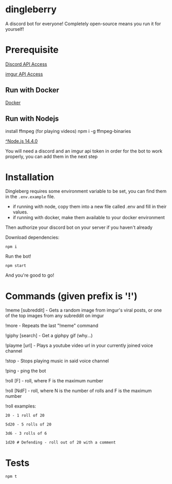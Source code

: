 # dingleberry

A discord bot for everyone! Completely open-source means you run it for yourself!

# Prerequisite

[Discord API Access](https://discordapp.com/developers/docs/intro)

[imgur API Access](https://apidocs.imgur.com/)

## Run with Docker

[Docker](https://www.docker.com/)

## Run with Nodejs

install ffmpeg (for playing videos)
npm i -g ffmpeg-binaries

[^Node.js 14.4.0](https://nodejs.org/)

You will need a discord and an imgur api token in order for the bot to work properly, you can add them in the next step

# Installation

Dingleberg requires some environment variable to be set, you can find them in the `.env.example` file.

- if running with node, copy them into a new file called .env and fill in their values.
- if running with docker, make them available to your docker environment

Then authorize your discord bot on your server if you haven't already

Download dependencies:

    npm i

Run the bot!

    npm start

And you're good to go!

# Commands (given prefix is '!')

!meme [subreddit] - Gets a random image from imgur's viral posts, or one of the top images from any subreddit on imgur

!more - Repeats the last "!meme" command

!giphy [search] - Get a giphpy gif (why...)

!playme [url] - Plays a youtube video url in your currently joined voice channel

!stop - Stops playing music in said voice channel

!ping - ping the bot

!roll [F] - roll, where F is the maximum number

!roll [NdF] - roll, where N is the number of rolls and F is the maximum number

!roll examples:

    20 - 1 roll of 20

    5d20 - 5 rolls of 20

    3d6 - 3 rolls of 6

    1d20 # Defending - roll out of 20 with a comment

# Tests

    npm t
